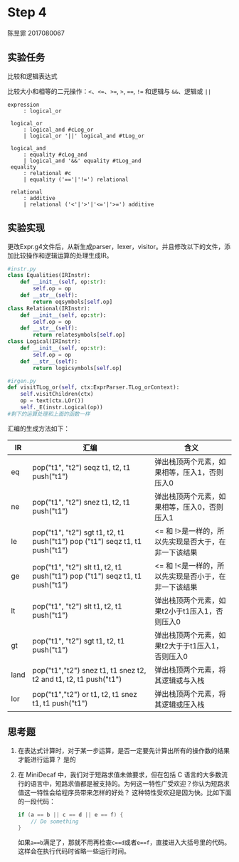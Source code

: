 # Step 4

陈昱霏 2017080067

## 实验任务

比较和逻辑表达式

比较大小和相等的二元操作：`<`、`<=`、`>=`, `>`, `==`, `!=` 和逻辑与 `&&`、逻辑或 `||`

```
expression
     : logical_or

 logical_or
     : logical_and #cLog_or
     | logical_or '||' logical_and #tLog_or

 logical_and
     : equality #cLog_and
     | logical_and '&&' equality #tLog_and
 equality
     : relational #c
     | equality ('=='|'!=') relational

 relational
     : additive
     | relational ('<'|'>'|'<='|'>=') additive
```

## 实验实现

更改Expr.g4文件后，从新生成parser，lexer，visitor。并且修改以下的文件，添加比较操作和逻辑运算的处理生成IR。

```python
#instr.py
class Equalities(IRInstr):
    def __init__(self, op:str):
        self.op = op
    def __str__(self):
        return eqsymbols[self.op]
class Relational(IRInstr):
    def __init__(self, op:str):
        self.op = op
    def __str__(self):
        return relatesymbols[self.op]
class Logical(IRInstr):
    def __init__(self, op:str):
        self.op = op
    def __str__(self):
        return logicsymbols[self.op]

#irgen.py
def visitTLog_or(self, ctx:ExprParser.TLog_orContext):
    self.visitChildren(ctx)
    op = text(ctx.LOr())
    self._E(instr.Logical(op))
#剩下的运算处理和上面的函数一样

```

汇编的生成方法如下：

| IR   | 汇编                                                         | 含义                                                 |
| ---- | ------------------------------------------------------------ | ---------------------------------------------------- |
| eq   | pop("t1", "t2")  seqz t1, t2, t1  push("t1")                 | 弹出栈顶两个元素，如果相等，压入1，否则压入0         |
| ne   | pop("t1", "t2")  snez t1, t2, t1  push("t1")                 | 弹出栈顶两个元素，如果相等，压入0，否则压入1         |
| le   | pop("t1", "t2") sgt t1, t2, t1 push("t1") pop ("t1") seqz t1, t1 push("t1") | <= 和 !>是一样的，所以先实现是否大于，在非一下该结果 |
| ge   | pop("t1", "t2") slt t1, t2, t1 push("t1") pop ("t1") seqz t1, t1 push("t1") | <= 和 !<是一样的，所以先实现是否小于，在非一下该结果 |
| lt   | pop("t1", "t2") slt t1, t2, t1 push("t1")                    | 弹出栈顶两个元素，如果t2小于t1压入1，否则压入0       |
| gt   | pop("t1", "t2") sgt t1, t2, t1 push("t1")                    | 弹出栈顶两个元素，如果t2大于于t1压入1，否则压入0     |
| land | pop("t1","t2") snez t1, t1 snez t2, t2 and t1, t2, t1 push("t1") | 弹出栈顶两个元素，将其逻辑或与入栈                   |
| lor  | pop("t1","t2") or t1, t2, t1 snez t1, t1  push("t1")         | 弹出栈顶两个元素，将其逻辑或压入栈                   |

## 思考题

1. 在表达式计算时，对于某一步运算，是否一定要先计算出所有的操作数的结果才能进行运算？
   是的

2. 在 MiniDecaf 中，我们对于短路求值未做要求，但在包括 C 语言的大多数流行的语言中，短路求值都是被支持的。为何这一特性广受欢迎？你认为短路求值这一特性会给程序员带来怎样的好处？
   这种特性受欢迎是因为快。比如下面的一段代码：

   ```c++
   if (a == b || c == d || e == f) {
       // Do something
   }
   ```

   如果`a==b`满足了，那就不用再检查`c==d`或者`e==f`，直接进入大括号里的代码。这样会在执行代码时省略一些运行时间。